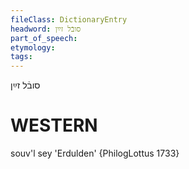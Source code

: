 ```yaml
---
fileClass: DictionaryEntry
headword: סובֿל זײַן
part_of_speech: 
etymology: 
tags: 
---
```

סובֿל זײַן

WESTERN
========

souv'l sey 'Erdulden' {PhilogLottus 1733}